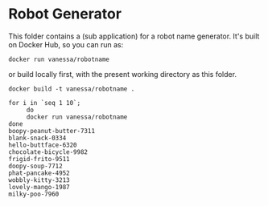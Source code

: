 # Robot Generator

This folder contains a (sub application) for a robot name generator. It's
built on Docker Hub, so you can run as:

```
docker run vanessa/robotname
```

or build locally first, with the present working directory as this folder.

```
docker build -t vanessa/robotname .
```

```
for i in `seq 1 10`;
     do
     docker run vanessa/robotname
done
boopy-peanut-butter-7311
blank-snack-0334
hello-buttface-6320
chocolate-bicycle-9982
frigid-frito-9511
doopy-soup-7712
phat-pancake-4952
wobbly-kitty-3213
lovely-mango-1987
milky-poo-7960  
```
